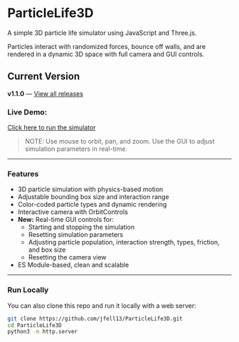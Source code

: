 # ParticleLife3D

A simple 3D particle life simulator using JavaScript and Three.js. 

Particles interact with randomized forces, bounce off walls, and are rendered in a dynamic 3D space with full camera and GUI controls.

## Current Version
**v1.1.0** — [View all releases](https://github.com/jfell13/ParticleLife3D/releases)

### Live Demo:
[Click here to run the simulator](https://jfell13.github.io/ParticleLife3D/)

> NOTE: Use mouse to orbit, pan, and zoom. Use the GUI to adjust simulation parameters in real-time.

---

### Features

- 3D particle simulation with physics-based motion
- Adjustable bounding box size and interaction range
- Color-coded particle types and dynamic rendering
- Interactive camera with OrbitControls
- **New:** Real-time GUI controls for:
  - Starting and stopping the simulation
  - Resetting simulation parameters
  - Adjusting particle population, interaction strength, types, friction, and box size
  - Resetting the camera view
- ES Module-based, clean and scalable

---

### Run Locally

You can also clone this repo and run it locally with a web server:

```bash
git clone https://github.com/jfell13/ParticleLife3D.git
cd ParticleLife3D
python3 -m http.server
